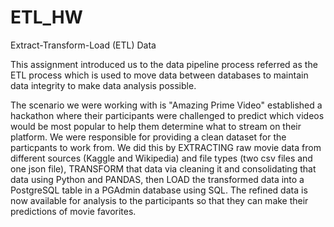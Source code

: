 # ETL_HW
Extract-Transform-Load (ETL) Data

This assignment introduced us to the data pipeline process referred as the ETL process which is used to move data between databases to maintain data integrity to make data analysis possible. 

The scenario we were working with is "Amazing Prime Video" established a hackathon where their participants were challenged to predict which videos would be most popular to help them determine what to stream on their platform. We were responsible for providing a clean dataset for the particpants to work from. We did this by EXTRACTING raw movie data from different sources (Kaggle and Wikipedia) and file types (two csv files and one json file), TRANSFORM that data via cleaning it and consolidating that data using Python and PANDAS, then LOAD the transformed data into a PostgreSQL table in a PGAdmin database using SQL. The refined data is now available for analysis to the participants so that they can make their predictions of movie favorites.
